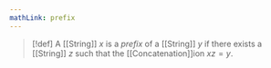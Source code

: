 ```yaml
---
mathLink: prefix
---
```

>[!def]
>A [[String]] $x$ is a *prefix* of a [[String]] $y$ if there exists a [[String]] $z$ such that the [[Concatenation]]ion $xz=y$.

